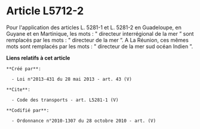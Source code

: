 # Article L5712-2

Pour l'application des articles L. 5281-1 et L. 5281-2 en Guadeloupe, en Guyane et en Martinique, les mots : " directeur
interrégional de la mer ” sont remplacés par les mots : " directeur de la mer ”. A La Réunion, ces mêmes mots sont remplacés
par les mots : " directeur de la mer sud océan Indien ”.

**Liens relatifs à cet article**

	**Créé par**:

	  - Loi n°2013-431 du 28 mai 2013 - art. 43 (V)

	**Cite**:

	  - Code des transports - art. L5281-1 (V)

	**Codifié par**:

	  - Ordonnance n°2010-1307 du 28 octobre 2010 - art. (V)

